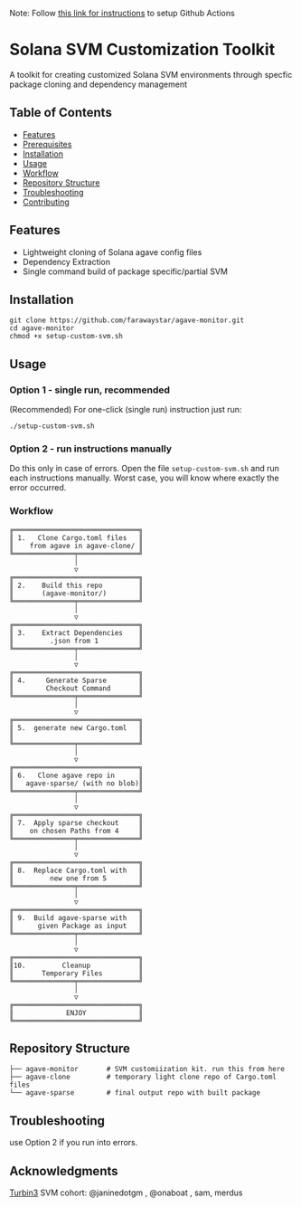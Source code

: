 Note: Follow [this link for instructions](https://github.com/farawaystar/agave-monitor/) to setup Github Actions

# Solana SVM Customization Toolkit


A toolkit for creating customized Solana SVM environments through specfic package cloning and dependency management

## Table of Contents
- [Features](#features)
- [Prerequisites](#prerequisites)
- [Installation](#installation)
- [Usage](#usage)
- [Workflow](#workflow)
- [Repository Structure](#repository-structure)
- [Troubleshooting](#troubleshooting)
- [Contributing](#contributing)

## Features
- Lightweight cloning of Solana agave config files
- Dependency Extraction
- Single command build of package specific/partial SVM 

## Installation
```
git clone https://github.com/farawaystar/agave-monitor.git
cd agave-monitor
chmod +x setup-custom-svm.sh
```

## Usage 
### Option 1 - single run, recommended

(Recommended) For one-click (single run) instruction just run:
```
./setup-custom-svm.sh
```

### Option 2 - run instructions manually
Do this only in case of errors. Open the file ```setup-custom-svm.sh``` and run each instructions manually. Worst case, you will know where exactly the error occurred.

### Workflow
```
╔═══════════════════════════════╗
║ 1.   Clone Cargo.toml files   ║
║    from agave in agave-clone/ ║
╚═══════════════╤═══════════════╝
                │
                ▽
╔═══════════════════════════════╗
║ 2.    Build this repo         ║
║       (agave-monitor/)        ║
╚═══════════════╤═══════════════╝
                │
                ▽
╔═══════════════════════════════╗
║ 3.    Extract Dependencies    ║
║         .json from 1          ║
╚═══════════════╤═══════════════╝
                │
                ▽
╔═══════════════════════════════╗
║ 4.     Generate Sparse        ║
║        Checkout Command       ║
╚═══════════════╤═══════════════╝
                │
                ▽
╔═══════════════════════════════╗
║ 5.  generate new Cargo.toml   ║
║                               ║
╚═══════════════╤═══════════════╝
                │
                ▽
╔═══════════════════════════════╗
║ 6.   Clone agave repo in      ║
║   agave-sparse/ (with no blob)║
╚═══════════════╤═══════════════╝
                │
                ▽
╔═══════════════════════════════╗
║ 7.  Apply sparse checkout     ║
║    on chosen Paths from 4     ║
╚═══════════════╤═══════════════╝
                │
                ▽
╔═══════════════════════════════╗
║ 8.  Replace Cargo.toml with   ║
║         new one from 5        ║
╚═══════════════╤═══════════════╝
                │
                ▽
╔═══════════════════════════════╗
║ 9.  Build agave-sparse with   ║
║      given Package as input   ║
╚═══════════════╤═══════════════╝
                │
                ▽
╔═══════════════════════════════╗
║10.         Cleanup            ║
║       Temporary Files         ║
╚═══════════════╤═══════════════╝
                │
                ▽
╔═══════════════════════════════╗
║             ENJOY             ║
╚═══════════════════════════════╝
```

## Repository Structure
```
├── agave-monitor       # SVM customiization kit. run this from here
├── agave-clone         # temporary light clone repo of Cargo.toml files
└── agave-sparse        # final output repo with built package 
```

## Troubleshooting
use Option 2 if you run into errors.

## Acknowledgments
[Turbin3](https://turbin3.com) SVM cohort: @janinedotgm , @onaboat , sam, merdus